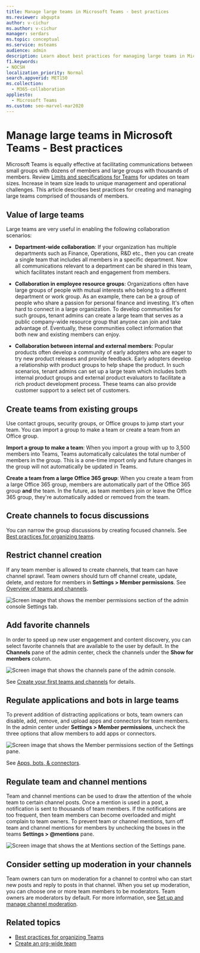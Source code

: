 ```yaml
---
title: Manage large teams in Microsoft Teams - best practices
ms.reviewer: abgupta
author: v-cichur
ms.author: v-cichur
manager: serdars
ms.topic: conceptual
ms.service: msteams
audience: admin
description: Learn about best practices for managing large teams in Microsoft Teams to meet your organization's needs.
f1.keywords:
- NOCSH
localization_priority: Normal
search.appverid: MET150
ms.collection: 
  - M365-collaboration
appliesto: 
  - Microsoft Teams
ms.custom: seo-marvel-mar2020
---
```


Manage large teams in Microsoft Teams - Best practices
======================================================

Microsoft Teams is equally effective at facilitating communications between small groups with dozens of members and large groups with thousands of members. Review [Limits and specifications for Teams](limits-specifications-teams.md) for updates on team sizes. Increase in team size leads to unique management and operational challenges. This article describes best practices for creating and managing large teams comprised of thousands of members.

## Value of large teams

Large teams are very useful in enabling the following collaboration scenarios:

- **Department-wide collaboration**: If your organization has multiple departments such as Finance, Operations, R&D etc., then you can create a single team that includes all members in a specific department. Now all communications relevant to a department can be shared in this team, which facilitates instant reach and engagement from members.

- **Collaboration in employee resource groups**: Organizations often have large groups of people with mutual interests who belong to a different department or work group. As an example, there can be a group of people who share a passion for personal finance and investing. It's often hard to connect in a large organization. To develop communities for such groups, tenant admins can create a large team that serves as a public company-wide resource group that anyone can join and take advantage of. Eventually, these communities collect information that both new and existing members can enjoy.

- **Collaboration between internal and external members**: Popular products often develop a community of early adopters who are eager to try new product releases and provide feedback. Early adopters develop a relationship with product groups to help shape the product. In such scenarios, tenant admins can set up a large team which includes both internal product groups and external product evaluators to facilitate a rich product development process. These teams can also provide customer support to a select set of customers.

## Create teams from existing groups

Use contact groups, security groups, or Office groups to jump start your team. You can import a group to make a team or create a team from an Office group.

**Import a group to make a team**: When you import a group with up to 3,500 members into Teams, Teams automatically calculates the total number of members in the group. This is a one-time import only and future changes in the group will not automatically be updated in Teams.

**Create a team from a large Office 365 group**: When you create a team from a large Office 365 group, members are automatically part of the Office 365 group **and** the team. In the future, as team members join or leave the Office 365 group, they're automatically added or removed from the team.

## Create channels to focus discussions

You can narrow the group discussions by creating focused channels. See [Best practices for organizing teams](best-practices-organizing.md).

## Restrict channel creation

If any team member is allowed to create channels, that team can have channel sprawl. Team owners should turn off channel create, update, delete, and restore for members in **Settings > Member permissions**. See [Overview of teams and channels](teams-channels-overview.md).

![Screen image that shows the member permissions section of the admin console Settings tab.](media/no-channel-creation.png "Screen image that member permissions section of the admin console Settings tab. The allow members to create or delete channels options are unchecked.")

## Add favorite channels

In order to speed up new user engagement and content discovery, you can select favorite channels that are available to the user by default. In the **Channels** pane of the admin center, check the channels under the **Show for members** column.

![Screen image that shows the channels pane of the admin console.](media/favorite-channels.png "Screen image that shows channels pane of the admin console. Some channels are checked for Show for members.")

 See [Create your first teams and channels](get-started-with-teams-create-your-first-teams-and-channels.md) for details.

## Regulate applications and bots in large teams

To prevent addition of distracting applications or bots, team owners can disable, add, remove, and upload apps and connectors for team members. In the admin center under **Settings > Member permissions**, uncheck the three options that allow members to add apps or connectors.

![Screen image that shows the Member permissions section of the Settings pane.](media/disable-bots-connectors.png "Screen image that shows the Member permission section of the Settings pane. The options for allow members to add apps or connectors are unchecked.")

See [Apps, bots, & connectors](deploy-apps-microsoft-teams-landing-page.md).

## Regulate team and channel mentions

Team and channel mentions can be used to draw the attention of the whole team to certain channel posts. Once a mention is used in a post, a notification is sent to thousands of team members. If the notifications are too frequent, then team members can become overloaded and might complain to team owners. To prevent team or channel mentions, turn off team and channel mentions for members by unchecking the boxes in the teams **Settings > @mentions** pane.

![Screen image that shows the at Mentions section of the Settings pane.](media/no-at-mentions.png "Screen image that shows the at Mentions section of the Settings pane. The options for show and give members access to at mentions are unchecked.")

## Consider setting up moderation in your channels

Team owners can turn on moderation for a channel to control who can start new posts and reply to posts in that channel. When you set up moderation, you can choose one or more team members to be moderators. Team owners are moderators by default. For more information, see [Set up and manage channel moderation](manage-channel-moderation-in-teams.md).

## Related topics

- [Best practices for organizing Teams](best-practices-organizing.md)
- [Create an org-wide team](create-an-org-wide-team.md)

